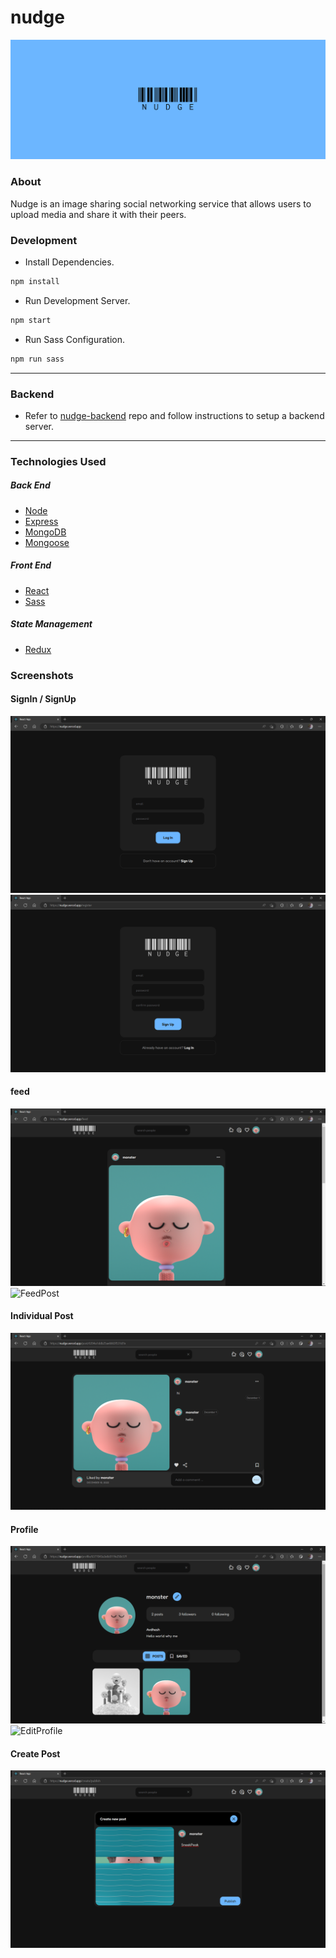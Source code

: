 # nudge

![Logo](./public/img/logo.png)

### About

Nudge is an image sharing social networking service that allows users to upload media and share it with their peers.

### Development

-   Install Dependencies.

```sh
npm install
```

-   Run Development Server.

```sh
npm start
```

-   Run Sass Configuration.

```sh
npm run sass
```

---

### Backend

-   Refer to [nudge-backend](https://github.com/avi-spc/nudge-backend) repo and follow instructions to setup a backend server.

---

### Technologies Used

##### Back End

-   [Node](https://nodejs.org)
-   [Express](http://expressjs.com)
-   [MongoDB](http://mongodb.com)
-   [Mongoose](http://mongoosejs.com)

##### Front End

-   [React](https://reactjs.org)
-   [Sass](https://sass-lang.com/)

##### State Management

-   [Redux](https://redux.js.org)

### Screenshots

#### SignIn / SignUp

![SignIn](./public/img/screenshots/signin.png)
![SignUp](./public/img/screenshots/signup.png)

#### feed

![Feed](./public/img/screenshots/feed.png)
![FeedPost](./public/img/screenshots/feedpost.png.png)

#### Individual Post

![Post](./public/img/screenshots/post.png)

#### Profile

![Profile](./public/img/screenshots/profile.png)
![EditProfile](./public/img/screenshots/editprofile.png.png)

#### Create Post

![CreatePost](./public/img/screenshots/createpost.png)

